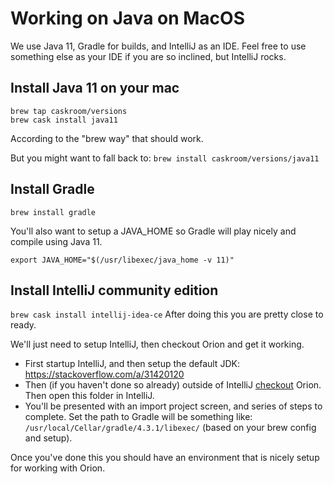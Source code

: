 # Working on Java on MacOS

We use Java 11, Gradle for builds, and IntelliJ as an IDE. Feel free to use something else as your IDE if you are so 
inclined, but IntelliJ rocks.

## Install Java 11 on your mac

```
brew tap caskroom/versions
brew cask install java11
```

According to the "brew way" that should work.

But you might want to fall back to:
`
brew install caskroom/versions/java11
`

## Install Gradle

`
brew install gradle
`

You'll also want to setup a JAVA_HOME so Gradle will play nicely and compile using Java 11.
```
export JAVA_HOME="$(/usr/libexec/java_home -v 11)"
```

## Install IntelliJ community edition

`
brew cask install intellij-idea-ce
`
After doing this you are pretty close to ready.

We'll just need to setup IntelliJ, then checkout Orion and get it working. 

* First startup IntelliJ, and then setup the default JDK:
https://stackoverflow.com/a/31420120
* Then (if you haven't done so already) outside of IntelliJ [checkout](building.md) Orion.  Then open this folder in 
IntelliJ.
* You'll be presented with an import project screen, and series of steps to complete.  Set the 
path to Gradle will be something like: `/usr/local/Cellar/gradle/4.3.1/libexec/`
(based on your brew config and setup).


Once you've done this you should have an environment that is nicely setup for working with Orion.
